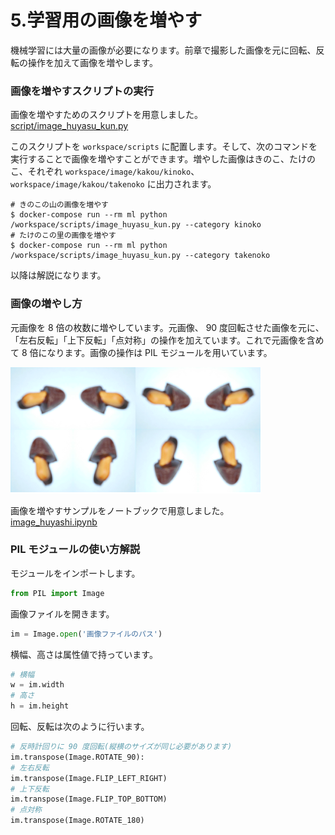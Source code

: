 # 5.学習用の画像を増やす

機械学習には大量の画像が必要になります。前章で撮影した画像を元に回転、反転の操作を加えて画像を増やします。

### 画像を増やすスクリプトの実行

画像を増やすためのスクリプトを用意しました。  
[script/image_huyasu_kun.py](script/image_huyasu_kun.py)

このスクリプトを ```workspace/scripts``` に配置します。そして、次のコマンドを実行することで画像を増やすことができます。増やした画像はきのこ、たけのこ、それぞれ ```workspace/image/kakou/kinoko```、```workspace/image/kakou/takenoko``` に出力されます。


```shell
# きのこの山の画像を増やす
$ docker-compose run --rm ml python /workspace/scripts/image_huyasu_kun.py --category kinoko
# たけのこの里の画像を増やす
$ docker-compose run --rm ml python /workspace/scripts/image_huyasu_kun.py --category takenoko
```

以降は解説になります。

### 画像の増やし方

元画像を 8 倍の枚数に増やしています。元画像、 90 度回転させた画像を元に、「左右反転」「上下反転」「点対称」の操作を加えています。これで元画像を含めて 8 倍になります。画像の操作は PIL モジュールを用いています。

![image_huyashi](image/image_huyashi.png)

画像を増やすサンプルをノートブックで用意しました。  
[image_huyashi.ipynb](notebook/image_huyashi.ipynb)

### PIL モジュールの使い方解説

モジュールをインポートします。

```python
from PIL import Image
```

画像ファイルを開きます。

```python
im = Image.open('画像ファイルのパス')
```

横幅、高さは属性値で持っています。

```python
# 横幅
w = im.width
# 高さ
h = im.height
```

回転、反転は次のように行います。

```python
# 反時計回りに 90 度回転(縦横のサイズが同じ必要があります)
im.transpose(Image.ROTATE_90):
# 左右反転
im.transpose(Image.FLIP_LEFT_RIGHT)
# 上下反転
im.transpose(Image.FLIP_TOP_BOTTOM)
# 点対称
im.transpose(Image.ROTATE_180)
```
